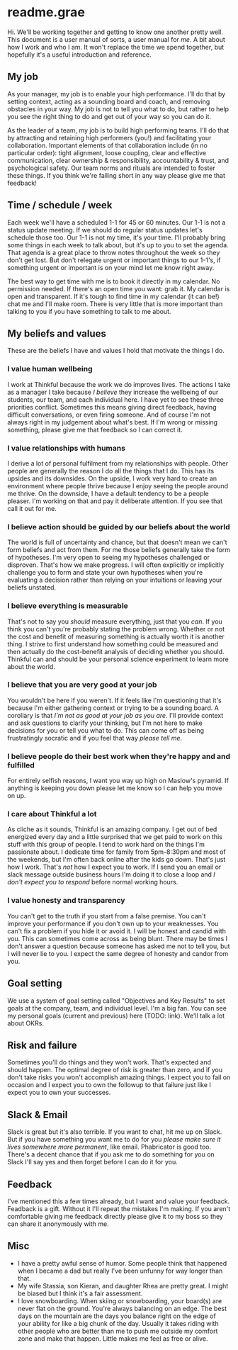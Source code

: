 # readme.grae
Hi. We'll be working together and getting to know one another pretty well. This document is a user manual of sorts, a user manual for _me_. A bit about how I work and who I am. It won't replace the time we spend together, but hopefully it's a useful introduction and reference.


## My job
As your manager, my job is to enable your high performance. I'll do that by setting context, acting as a sounding board and coach, and removing obstacles in your way. My job is not to tell you what to do, but rather to help you see the right thing to do and get out of your way so you can do it.

As the leader of a team, my job is to build high performing teams. I'll do that by attracting and retaining high performers (you!) and facilitating your collaboration. Important elements of that collaboration include (in no particular order): tight alignment, loose coupling, clear and effective communication, clear ownership & responsibility, accountability & trust, and psychological safety. Our team norms and rituals are intended to foster these things. If you think we're falling short in any way please give me that feedback!


## Time / schedule / week
Each week we'll have a scheduled 1-1 for 45 or 60 minutes. Our 1-1 is not a status update meeting. If we should do regular status updates let's schedule those too. Our 1-1 is not my time, it's your time. I'll probably bring some things in each week to talk about, but it's up to you to set the agenda. That agenda is a great place to throw notes throughout the week so they don't get lost. But don't relegate urgent or important things to our 1-1's, if something urgent or important is on your mind let me know right away.

The best way to get time with me is to book it directly in my calendar. No permission needed. If there's an open time you want: grab it. My calendar is open and transparent. If it's tough to find time in my calendar (it can be!) chat me and I'll make room. There is very little that is more important than talking to you if you have something to talk to me about.


## My beliefs and values
These are the beliefs I have and values I hold that motivate the things I do.

### I value human wellbeing
 I work at Thinkful because the work we do improves lives. The actions I take as a manager I take because _I believe_ they increase the wellbeing of our students, our team, and each individual here. I have yet to see these three priorities conflict. Sometimes this means giving direct feedback, having difficult conversations, or even firing someone. And of course I'm not always right in my judgement about what's best. If I'm wrong or missing something, please give me that feedback so I can correct it.

### I value relationships with humans
I derive a lot of personal fulfilment from my relationships with people. Other people are generally the reason I do all the things that I do. This has its upsides and its downsides. On the upside, I work very hard to create an environment where people thrive because I enjoy seeing the people around me thrive. On the downside, I have a default tendency to be a people pleaser. I'm working on that and pay it deliberate attention. If you see that call it out for me.

### I believe action should be guided by our beliefs about the world
The world is full of uncertainty and chance, but that doesn't mean we can't form beliefs and act from them. For me those beliefs generally take the form of hypotheses. I'm very open to seeing my hypotheses challenged or disproven. That's how we make progress. I will often explicitly or implicitly challenge you to form and state your own hypotheses when you're evaluating a decision rather than relying on your intuitions or leaving your beliefs unstated.

### I believe everything is measurable
That's not to say you _should_ measure everything, just that you _can_. If you think you can't you're probably stating the problem wrong. Whether or not the cost and benefit of measuring something is actually worth it is another thing. I strive to first understand how something could be measured and then actually do the cost-benefit analysis of deciding whether you should. Thinkful can and should be your personal science experiment to learn more about the world.

### I believe that you are very good at your job
You wouldn't be here if you weren't. If it feels like I'm questioning that it's because I'm either gathering context or trying to be a sounding board. A corollary is that _I'm not as good at your job as you are_. I'll provide context and ask questions to clarify your thinking, but I'm not here to make decisions for you or tell you what to do. This can come off as being frustratingly socratic and if you feel that way _please tell me_.

### I believe people do their best work when they're happy and and fulfilled
For entirely selfish reasons, I want you way up high on Maslow's pyramid. If anything is keeping you down please let me know so I can help you move on up.

### I care about Thinkful a lot
As cliche as it sounds, Thinkful is an amazing company. I get out of bed energized every day and a little surprised that we get paid to work on this stuff with this group of people. I tend to work hard on the things I'm passionate about. I dedicate time for family from 5pm-8:30pm and most of the weekends, but I'm often back online after the kids go down. That's just how I work. That's _not_ how I expect you to work. If I send you an email or slack message outside business hours I'm doing it to close a loop and _I don't expect you to respond_ before normal working hours.

### I value honesty and transparency
You can't get to the truth if you start from a false premise. You can't improve your performance if you don't own up to your weaknesses. You can't fix a problem if you hide it or avoid it. I will be honest and candid with you. This can sometimes come across as being blunt. There may be times I don't answer a question because someone has asked me not to tell you, but I will never lie to you. I expect the same degree of honesty and candor from you.


## Goal setting
We use a system of goal setting called "Objectives and Key Results" to set goals at the company, team, and individual level. I'm a big fan. You can see my personal goals (current and previous) here (TODO: link). We'll talk a lot about OKRs.


## Risk and failure
Sometimes you'll do things and they won't work. That's expected and should happen. The optimal degree of risk is greater than zero, and if you don't take risks you won't accomplish amazing things. I expect you to fail on occasion and I expect you to own the followup to that failure just like I expect you to own your successes.


## Slack & Email
Slack is great but it's also terrible. If you want to chat, hit me up on Slack. But if you have something you want me to do for you _please make sure it lives somewhere more permanent_, like email. Phabricator is good too. There's a decent chance that if you ask me to do something for you on Slack I'll say yes and then forget before I can do it for you.


## Feedback
I've mentioned this a few times already, but I want and value your feedback. Feadback is a gift. Without it I'll repeat the mistakes I'm making. If you aren't comfortable giving me feedback directly please give it to my boss so they can share it anonymously with me.


## Misc

  * I have a pretty awful sense of humor. Some people think that happened when I became a dad but really I've been unfunny for way longer than that.
  * My wife Stassia, son Kieran, and daughter Rhea are pretty great. I might be biased but I think it's a fair assessment. 
  * I love snowboarding. When skiing or snowboarding, your board(s) are never flat on the ground. You're always balancing on an edge. The best days on the mountain are the days you balance right on the edge of your ability for like a big chunk of the day. Usually it takes riding with other people who are better than me to push me outside my comfort zone and make that happen. Little makes me feel as free or alive.


